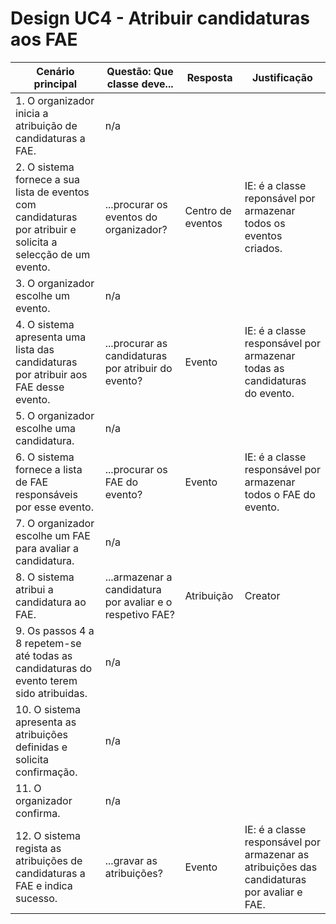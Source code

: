 # Design UC4 - Atribuir candidaturas aos FAE

| Cenário principal                                                                                                  | Questão: Que classe deve...                                | Resposta          | Justificação                                                                                |
|--------------------------------------------------------------------------------------------------------------------|------------------------------------------------------------|-------------------|---------------------------------------------------------------------------------------------|
| 1. O organizador inicia a atribuição de candidaturas a FAE.                                                        | n/a                                                        |                   |                                                                                             |
| 2. O sistema fornece a sua lista de eventos com candidaturas por atribuir e solicita a selecção de um evento.      | ...procurar os eventos do organizador?                     | Centro de eventos | IE: é a classe reponsável por armazenar todos os eventos criados.                           |
| 3. O organizador escolhe um evento.                                                                                | n/a                                                        |                   |                                                                                             |
| 4. O sistema apresenta uma lista das candidaturas por atribuir aos FAE desse evento.                               | ...procurar as candidaturas por atribuir do evento?        | Evento            | IE: é a classe responsável por armazenar todas as candidaturas do evento.                   |
| 5. O organizador escolhe uma candidatura.                                                                          | n/a                                                        |                   |                                                                                             |
| 6. O sistema fornece a lista de FAE responsáveis por esse evento.                                                  | ...procurar os FAE do evento?                              | Evento            | IE: é a classe responsável por armazenar todos o FAE do evento.                             |
| 7. O organizador escolhe um FAE para avaliar a candidatura.                                                        | n/a                                                        |                   |                                                                                             |
| 8. O sistema atribui a candidatura ao FAE.                                                                         | ...armazenar a candidatura por avaliar e o respetivo FAE?  | Atribuição        | Creator                                                                                     |
| 9. Os passos 4 a 8 repetem-se até todas as candidaturas do evento terem sido atribuidas.                           | n/a                                                        |                   |                                                                                             |
| 10. O sistema apresenta as atribuições definidas e solicita confirmação.                                           | n/a                                                        |                   |                                                                                             |
| 11. O organizador confirma.                                                                                        | n/a                                                        |                   |                                                                                             |
| 12. O sistema regista as atribuições de candidaturas a FAE e indica sucesso.                                       | ...gravar as atribuições?                                  | Evento            | IE: é a classe responsável por armazenar as atribuições das candidaturas por avaliar e FAE. |
